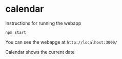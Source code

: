 # calendar
Instructions for running the webapp

```
npm start
```
You can see the webapge at `http://localhost:3000/`

Calendar shows the current date
